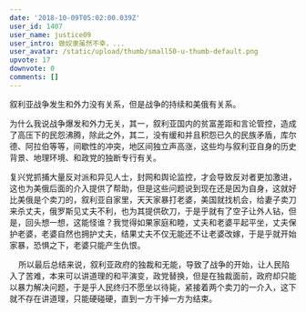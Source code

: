 ```yaml
---
date: '2018-10-09T05:02:00.039Z'
user_id: 1407
user_name: justice09
user_intro: 做奴隶虽然不幸，...
user_avatar: /static/upload/thumb/small50-u-thumb-default.png
upvote: 17
downvote: 0
comments: []
---
```


<div><p>叙利亚战争发生和外力没有关系，但是战争的持续和美俄有关系。</p><p>为什么我说战争爆发和外力无关，其一，叙利亚国内的贫富差距和言论管控，造成了高压下的民怨沸腾，除此之外，其二，没有缓和并且积怨已久的民族矛盾，库尔德、阿拉伯等等，间歇性的冲突，地区间独立声高涨，这些均与叙利亚自身的历史背景、地理环境、和政党的独断专行有关。</p><p>复兴党抓捕大量反对派和异见人士，封网和舆论监控，才会导致反对者更加激进，这也为美俄后面的介入提供了帮助，但是这些问题说到现在还是因为自身，这就好比美俄是个卖刀的，叙利亚自家里，天天家暴打老婆，美国就找机会，给妻子卖刀来杀丈夫，俄罗斯见丈夫不利，也为其提供砍刀，于是乎就有了空子让外人钻，但是，回头想一想，这能怪谁？我觉得如果家庭和睦，丈夫和老婆平起平坐，丈夫保护老婆，老婆自然也拥护丈夫，结果丈夫不仅无能还不让老婆改嫁，于是乎就开始家暴，恐惧之下，老婆只能产生仇恨。</p><p>&nbsp; &nbsp; 所以最后总结来说，叙利亚政府的独裁和无能，导致了战争的开始，让人民陷入了苦难，本来可以讲道理的和平演变，政党替换，但是在独裁面前，政府却只能以暴力解决问题，于是乎人民终归不愿坐以待毙，紧接着两个卖刀的一介入，这下就不存在讲道理，只能硬碰硬，直到一方干掉一方为结束。</p></div>
